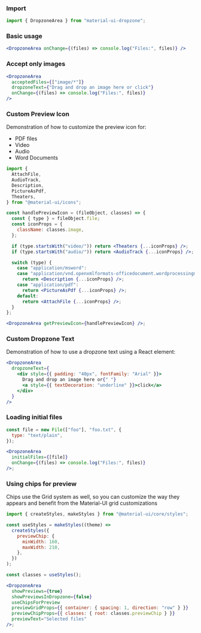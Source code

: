 ### Import

```jsx static
import { DropzoneArea } from "material-ui-dropzone";
```

### Basic usage

```jsx
<DropzoneArea onChange={(files) => console.log("Files:", files)} />
```

### Accept only images

```jsx
<DropzoneArea
  acceptedFiles={["image/*"]}
  dropzoneText={"Drag and drop an image here or click"}
  onChange={(files) => console.log("Files:", files)}
/>
```

### Custom Preview Icon

Demonstration of how to customize the preview icon for:

- PDF files
- Video
- Audio
- Word Documents

```jsx
import {
  AttachFile,
  AudioTrack,
  Description,
  PictureAsPdf,
  Theaters,
} from "@material-ui/icons";

const handlePreviewIcon = (fileObject, classes) => {
  const { type } = fileObject.file;
  const iconProps = {
    className: classes.image,
  };

  if (type.startsWith("video/")) return <Theaters {...iconProps} />;
  if (type.startsWith("audio/")) return <AudioTrack {...iconProps} />;

  switch (type) {
    case "application/msword":
    case "application/vnd.openxmlformats-officedocument.wordprocessingml.document":
      return <Description {...iconProps} />;
    case "application/pdf":
      return <PictureAsPdf {...iconProps} />;
    default:
      return <AttachFile {...iconProps} />;
  }
};

<DropzoneArea getPreviewIcon={handlePreviewIcon} />;
```

### Custom Dropzone Text

Demonstration of how to use a dropzone text using a React element:

```jsx
<DropzoneArea
  dropzoneText={
    <div style={{ padding: "40px", fontFamily: "Arial" }}>
      Drag and drop an image here or{" "}
      <a style={{ textDecoration: "underline" }}>click</a>
    </div>
  }
/>
```

### Loading initial files

```jsx
const file = new File(["foo"], "foo.txt", {
  type: "text/plain",
});

<DropzoneArea
  initialFiles={[file]}
  onChange={(files) => console.log("Files:", files)}
/>;
```

### Using chips for preview

Chips use the Grid system as well, so you can customize the way they appears and benefit from the Material-UI grid customizations

```jsx
import { createStyles, makeStyles } from "@material-ui/core/styles";

const useStyles = makeStyles((theme) =>
  createStyles({
    previewChip: {
      minWidth: 160,
      maxWidth: 210,
    },
  })
);

const classes = useStyles();

<DropzoneArea
  showPreviews={true}
  showPreviewsInDropzone={false}
  useChipsForPreview
  previewGridProps={{ container: { spacing: 1, direction: "row" } }}
  previewChipProps={{ classes: { root: classes.previewChip } }}
  previewText="Selected files"
/>;
```
